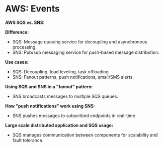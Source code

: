 # AWS: Events

**AWS SQS vs. SNS:**

**Difference:**

- SQS: Message queuing service for decoupling and asynchronous processing.
- SNS: Pub/sub messaging service for push-based message distribution.

**Use cases:**

- SQS: Decoupling, load leveling, task offloading.
- SNS: Fanout patterns, push notifications, email/SMS alerts.

**Using SQS and SNS in a "fanout" pattern:**

- SNS broadcasts messages to multiple SQS queues.

**How "push notifications" work using SNS:**

- SNS pushes messages to subscribed endpoints in real-time.

**Large scale distributed application and SQS usage:**

- SQS manages communication between components for scalability and fault tolerance.
